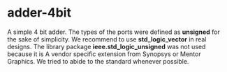 # adder-4bit
A simple 4 bit adder. The types of the ports were defined as **unsigned**
for the sake of simplicity. We recommend to use **std_logic_vector**
in real designs. The library package **ieee.std_logic_unsigned** was
not used because it is A vendor specific extension from Synopsys or
Mentor Graphics. We tried to abide to the standard whenever possible.

